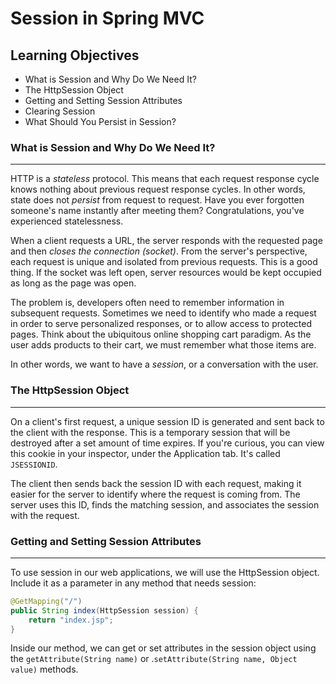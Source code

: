 # Session in Spring MVC

## Learning Objectives
- What is Session and Why Do We Need It?
- The HttpSession Object
- Getting and Setting Session Attributes
- Clearing Session
- What Should You Persist in Session?

### What is Session and Why Do We Need It?

---
HTTP is a *stateless* protocol. This means that each request response cycle knows nothing about previous request response cycles. In other words, state does not *persist* from request to request. Have you ever forgotten someone's name instantly after meeting them? Congratulations, you've experienced statelessness.

When a client requests a URL, the server responds with the requested page and then *closes the connection (socket)*. From the server's perspective, each request is unique and isolated from previous requests. This is a good thing. If the socket was left open, server resources would be kept occupied as long as the page was open.

The problem is, developers often need to remember information in subsequent requests. Sometimes we need to identify who made a request in order to serve personalized responses, or to allow access to protected pages. Think about the ubiquitous online shopping cart paradigm. As the user adds products to their cart, we must remember what those items are.

In other words, we want to have a *session*, or a conversation with the user.

### The HttpSession Object

---
On a client's first request, a unique session ID is generated and sent back to the client with the response. This is a temporary session that will be destroyed after a set amount of time expires. If you're curious, you can view this cookie in your inspector, under the Application tab. It's called `JSESSIONID`.

The client then sends back the session ID with each request, making it easier for the server to identify where the request is coming from. The server  uses this ID, finds the matching session, and associates the session with the request.

### Getting and Setting Session Attributes

---
To use session in our web applications, we will use the HttpSession object. Include it as a parameter in any method that needs session:

```java
@GetMapping("/")
public String index(HttpSession session) {
    return "index.jsp";
}
```

Inside our method, we can get or set attributes in the session object using the `getAttribute(String name)` or .`setAttribute(String name, Object value)` methods.